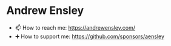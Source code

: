 # Andrew Ensley

- 📫 How to reach me: https://andrewensley.com/
- ➕ How to support me: https://github.com/sponsors/aensley
